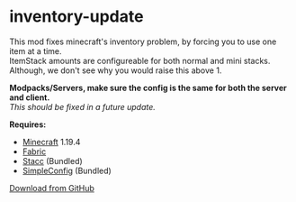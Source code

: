 # inventory-update  
This mod fixes minecraft's inventory problem, by forcing you to use one item at a time.  
ItemStack amounts are configureable for both normal and mini stacks.  
Although, we don't see why you would raise this above 1.  

**Modpacks/Servers, make sure the config is the same for both the server and client.**  
*This should be fixed in a future update.*  

**Requires:**  
- [Minecraft](https://minecraft.net) 1.19.4  
- [Fabric](https://fabricmc.net)
- [Stacc](https://github.com/Devan-Kerman/Stacc) (Bundled)  
- [SimpleConfig](https://github.com/magistermaks/fabric-simplelibs/tree/master/simple-config) (Bundled)  

[Download from GitHub](https://github.com/MCLegoMan/inventory-update/releases/latest)  
